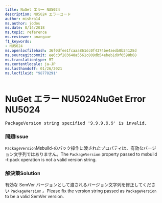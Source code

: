 ```yaml
---
title: NuGet エラー NU5024
description: NU5024 エラーコード
author: mishra14
ms.author: jodou
ms.date: 8/14/2018
ms.topic: reference
ms.reviewer: anangaur
f1_keywords:
- NU5024
ms.openlocfilehash: 36f0dfee1fcaaa861dc0f4374be4aedb0b24128d
ms.sourcegitcommit: ee6c3f203648a5561c809db54ebeb1d0f0598b68
ms.translationtype: MT
ms.contentlocale: ja-JP
ms.lasthandoff: 01/26/2021
ms.locfileid: "98778291"
---
```

# <a name="nuget-error-nu5024"></a><span data-ttu-id="7572c-103">NuGet エラー NU5024</span><span class="sxs-lookup"><span data-stu-id="7572c-103">NuGet Error NU5024</span></span>
<pre>PackageVersion string specified '9.9.9.9.9' is invalid.</pre>

### <a name="issue"></a><span data-ttu-id="7572c-104">問題</span><span class="sxs-lookup"><span data-stu-id="7572c-104">Issue</span></span>

<span data-ttu-id="7572c-105">`PackageVersion`Msbuild-のパック操作に渡されたプロパティは、有効なバージョン文字列ではありません。</span><span class="sxs-lookup"><span data-stu-id="7572c-105">The `PackageVersion` property passed to msbuild -t:pack operation is not a valid version string.</span></span>


### <a name="solution"></a><span data-ttu-id="7572c-106">解決策</span><span class="sxs-lookup"><span data-stu-id="7572c-106">Solution</span></span>

<span data-ttu-id="7572c-107">有効な SemVer バージョンとして渡されるバージョン文字列を修正してください `PackageVersion` 。</span><span class="sxs-lookup"><span data-stu-id="7572c-107">Please fix the version string passed as `PackageVersion` to be a valid SemVer version.</span></span>

